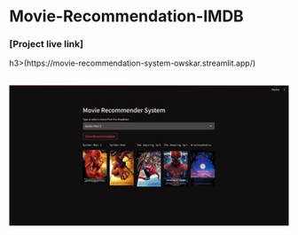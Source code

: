 # Movie-Recommendation-IMDB


<h3> [Project live link]</h3>h3>(https://movie-recommendation-system-owskar.streamlit.app/)<br><br>


![alt text](https://github.com/Owskar/Movie-Recommendation-IMDB/blob/main/movie.jpg)

